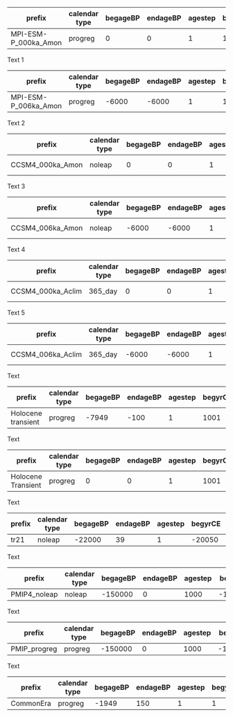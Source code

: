 
<table>
	<thead>
		<tr>
			<th>prefix</th>
			<th>calendar type</th>
			<th>begageBP</th>
			<th>endageBP</th>
			<th>agestep</th>
			<th>begyrCE</th>
			<th>nsimyrs</th>
			<th>output path</th>
			<th>note</th>
		</tr>
	</thead>
	<tbody>
		<tr>
			<td>MPI-ESM-P_000ka_Amon</td>
			<td>progreg</td>
			<td>0</td>
			<td>0</td>
			<td>1</td>
			<td>1000</td>
			<td>100</td>
			<td>'/path'</td>
			<td>time-slice</td>
		</tr>
	</tbody>
</table>
Text 1

<table>
	<thead>
		<tr>
			<th>prefix</th>
			<th>calendar type</th>
			<th>begageBP</th>
			<th>endageBP</th>
			<th>agestep</th>
			<th>begyrCE</th>
			<th>nsimyrs</th>
			<th>output path</th>
			<th>note</th>
		</tr>
	</thead>
	<tbody>
		<tr>
			<td>MPI-ESM-P_006ka_Amon</td>
			<td>progreg</td>
			<td>-6000</td>
			<td>-6000</td>
			<td>1</td>
			<td>1850</td>
			<td>100</td>
			<td>'/path'</td>
			<td>time-slice</td>
		</tr>
	</tbody>
</table>
Text 2

<table>
	<thead>
		<tr>
			<th>prefix</th>
			<th>calendar type</th>
			<th>begageBP</th>
			<th>endageBP</th>
			<th>agestep</th>
			<th>begyrCE</th>
			<th>nsimyrs</th>
			<th>output path</th>
			<th>note</th>
		</tr>
	</thead>
	<tbody>
		<tr>
			<td>CCSM4_000ka_Amon</td>
			<td>noleap</td>
			<td>0</td>
			<td>0</td>
			<td>1</td>
			<td>1000</td>
			<td>1</td>
			<td>'/path'</td>
			<td>time-slice</td>
		</tr>
	</tbody>
</table>
Text 3

<table>
	<thead>
		<tr>
			<th>prefix</th>
			<th>calendar type</th>
			<th>begageBP</th>
			<th>endageBP</th>
			<th>agestep</th>
			<th>begyrCE</th>
			<th>nsimyrs</th>
			<th>output path</th>
			<th>note</th>
		</tr>
	</thead>
	<tbody>
		<tr>
			<td>CCSM4_006ka_Amon</td>
			<td>noleap</td>
			<td>-6000</td>
			<td>-6000</td>
			<td>1</td>
			<td>1000</td>
			<td>301</td>
			<td>'/path'</td>
			<td>time-slice</td>
		</tr>
	</tbody>
</table>
Text 4

<table>
	<thead>
		<tr>
			<th>prefix</th>
			<th>calendar type</th>
			<th>begageBP</th>
			<th>endageBP</th>
			<th>agestep</th>
			<th>begyrCE</th>
			<th>nsimyrs</th>
			<th>output path</th>
			<th>note</th>
		</tr>
	</thead>
	<tbody>
		<tr>
			<td>CCSM4_000ka_Aclim</td>
			<td>365_day</td>
			<td>0</td>
			<td>0</td>
			<td>1</td>
			<td>1000</td>
			<td>1</td>
			<td>'/path'</td>
			<td>time-slice</td>
		</tr>
	</tbody>
</table>
Text 5

<table>
	<thead>
		<tr>
			<th>prefix</th>
			<th>calendar type</th>
			<th>begageBP</th>
			<th>endageBP</th>
			<th>agestep</th>
			<th>begyrCE</th>
			<th>nsimyrs</th>
			<th>output path</th>
			<th>note</th>
		</tr>
	</thead>
	<tbody>
		<tr>
			<td>CCSM4_006ka_Aclim</td>
			<td>365_day</td>
			<td>-6000</td>
			<td>-6000</td>
			<td>1</td>
			<td>1000</td>
			<td>1</td>
			<td>'/path'</td>
			<td>time-slice</td>
		</tr>
	</tbody>
</table>
Text

<table>
	<thead>
		<tr>
			<th>prefix</th>
			<th>calendar type</th>
			<th>begageBP</th>
			<th>endageBP</th>
			<th>agestep</th>
			<th>begyrCE</th>
			<th>nsimyrs</th>
			<th>output path</th>
			<th>note</th>
		</tr>
	</thead>
	<tbody>
		<tr>
			<td>Holocene transient</td>
			<td>progreg</td>
			<td>-7949</td>
			<td>-100</td>
			<td>1</td>
			<td>1001</td>
			<td>1</td>
			<td>'/path'</td>
			<td>transient</td>
		</tr>
	</tbody>
</table>
Text

<table>
	<thead>
		<tr>
			<th>prefix</th>
			<th>calendar type</th>
			<th>begageBP</th>
			<th>endageBP</th>
			<th>agestep</th>
			<th>begyrCE</th>
			<th>nsimyrs</th>
			<th>output path</th>
			<th>note</th>
		</tr>
	</thead>
	<tbody>
		<tr>
			<td>Holocene Transient</td>
			<td>progreg</td>
			<td>0</td>
			<td>0</td>
			<td>1</td>
			<td>1001</td>
			<td>7850</td>
			<td>'/path'</td>
			<td>transient</td>
		</tr>
	</tbody>
</table>
Text

<table>
	<thead>
		<tr>
			<th>prefix</th>
			<th>calendar type</th>
			<th>begageBP</th>
			<th>endageBP</th>
			<th>agestep</th>
			<th>begyrCE</th>
			<th>nsimyrs</th>
			<th>output path</th>
			<th>note</th>
		</tr>
	</thead>
	<tbody>
		<tr>
			<td>tr21</td>
			<td>noleap</td>
			<td>-22000</td>
			<td>39</td>
			<td>1</td>
			<td>-20050</td>
			<td>1</td>
			<td>'/path'</td>
			<td>transient</td>
		</tr>
	</tbody>
</table>
Text

<table>
	<thead>
		<tr>
			<th>prefix</th>
			<th>calendar type</th>
			<th>begageBP</th>
			<th>endageBP</th>
			<th>agestep</th>
			<th>begyrCE</th>
			<th>nsimyrs</th>
			<th>output path</th>
			<th>note</th>
		</tr>
	</thead>
	<tbody>
		<tr>
			<td>PMIP4_noleap</td>
			<td>noleap</td>
			<td>-150000</td>
			<td>0</td>
			<td>1000</td>
			<td>-148050</td>
			<td>1</td>
			<td>'/path'</td>
			<td>transient</td>
		</tr>
	</tbody>
</table>
Text

<table>
	<thead>
		<tr>
			<th>prefix</th>
			<th>calendar type</th>
			<th>begageBP</th>
			<th>endageBP</th>
			<th>agestep</th>
			<th>begyrCE</th>
			<th>nsimyrs</th>
			<th>output path</th>
			<th>note</th>
		</tr>
	</thead>
	<tbody>
		<tr>
			<td>PMIP_progreg</td>
			<td>progreg</td>
			<td>-150000</td>
			<td>0</td>
			<td>1000</td>
			<td>-148050</td>
			<td>1</td>
			<td>'/path'</td>
			<td>transient</td>
		</tr>
	</tbody>
</table>
Text

<table>
	<thead>
		<tr>
			<th>prefix</th>
			<th>calendar type</th>
			<th>begageBP</th>
			<th>endageBP</th>
			<th>agestep</th>
			<th>begyrCE</th>
			<th>nsimyrs</th>
			<th>output path</th>
			<th>note</th>
		</tr>
	</thead>
	<tbody>
		<tr>
			<td>CommonEra</td>
			<td>progreg</td>
			<td>-1949</td>
			<td>150</td>
			<td>1</td>
			<td>1</td>
			<td>1</td>
			<td>'/path'</td>
			<td>transient</td>
		</tr>
	</tbody>
</table>
